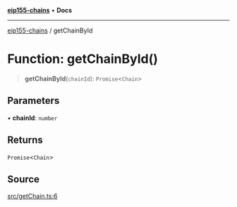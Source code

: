 [**eip155-chains**](../README.md) • **Docs**

***

[eip155-chains](../globals.md) / getChainById

# Function: getChainById()

> **getChainById**(`chainId`): `Promise`\<`Chain`\>

## Parameters

• **chainId**: `number`

## Returns

`Promise`\<`Chain`\>

## Source

[src/getChain.ts:6](https://github.com/ivanzzeth/eip155-chains/blob/5c5d732b99a667b9766c2ba3fec5ba46e331ba43/src/getChain.ts#L6)
